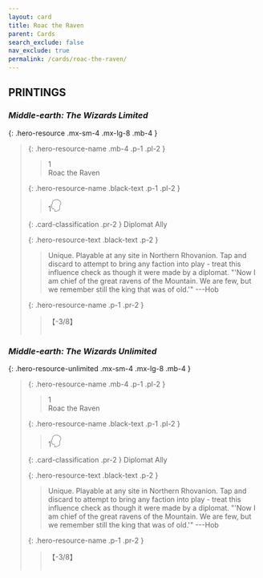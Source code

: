 ```yaml
---
layout: card
title: Roac the Raven
parent: Cards
search_exclude: false
nav_exclude: true
permalink: /cards/roac-the-raven/
---
```


## PRINTINGS


### _Middle-earth: The Wizards Limited_

{: .hero-resource .mx-sm-4 .mx-lg-8 .mb-4 }
> {: .hero-resource-name .mb-4 .p-1 .pl-2 }
> > <div class="card-mp">1</div>
> > <div class="card-name">Roac the Raven</div>
>
> {: .hero-resource-name .black-text .p-1 .pl-2 }
> > 1![](/assets/images/mind.svg)
>
> {: .card-classification .pr-2 }
> Diplomat Ally
>
> {: .hero-resource-text .black-text .p-2 }
> > Unique. Playable at any site in Northern Rhovanion.  Tap and discard to attempt to bring any faction into play - treat this influence check as though it were made by a diplomat.  "'Now I am chief of the great ravens of the Mountain. We are few, but we remember still the king that was of old.'" ---Hob 
> 
> {: .hero-resource-name .p-1 .pr-2 }
> > <div class="card-shield">【-3/8】</div>
> > <div class="card-corruption">&nbsp;</div>

### _Middle-earth: The Wizards Unlimited_

{: .hero-resource-unlimited .mx-sm-4 .mx-lg-8 .mb-4 }
> {: .hero-resource-name .mb-4 .p-1 .pl-2 }
> > <div class="card-mp">1</div>
> > <div class="card-name">Roac the Raven</div>
>
> {: .hero-resource-name .black-text .p-1 .pl-2 }
> > 1![](/assets/images/mind.svg)
>
> {: .card-classification .pr-2 }
> Diplomat Ally
>
> {: .hero-resource-text .black-text .p-2 }
> > Unique. Playable at any site in Northern Rhovanion.  Tap and discard to attempt to bring any faction into play - treat this influence check as though it were made by a diplomat.  "'Now I am chief of the great ravens of the Mountain. We are few, but we remember still the king that was of old.'" ---Hob 
> 
> {: .hero-resource-name .p-1 .pr-2 }
> > <div class="card-shield">【-3/8】</div>
> > <div class="card-corruption">&nbsp;</div>
